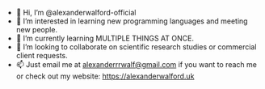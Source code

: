 - 👋 Hi, I’m @alexanderwalford-official
- 👀 I’m interested in learning new programming languages and meeting new people.  
- 🌱 I’m currently learning MULTIPLE THINGS AT ONCE. 
- 💞️ I’m looking to collaborate on scientific research studies or commercial client requests. 
- 📫 Just email me at alexanderrrwalf@gmail.com if you want to reach me or check out my website: https://alexanderwalford.uk 

<!---
alexanderwalford-official/alexanderwalford-official is a ✨ special ✨ repository because its `README.md` (this file) appears on your GitHub profile.
You can click the Preview link to take a look at your changes.
--->
